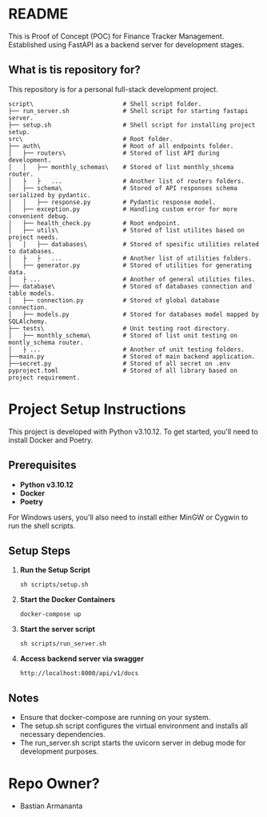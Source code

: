 # README #
This is Proof of Concept (POC) for Finance Tracker Management. Established using FastAPI as a backend server for development stages.

##  What is tis repository for? ##
This repository is for a personal full-stack development project.

```
script\                         # Shell script folder.
├── run_server.sh               # Shell script for starting fastapi server.
├── setup.sh                    # Shell script for installing project setup.
src\                            # Root folder.
├── auth\                       # Root of all endpoints folder.
│   ├── routers\                # Stored of list API during development.
│   │   ├── monthly_schemas\    # Stored of list monthly_shcema router.
│   ├   ├   ...                 # Another list of routers folders.
│   ├── schema\                 # Stored of API responses schema serialized by pydantic.
│   │   ├── response.py         # Pydantic response model.
│   ├── exception.py            # Handling custom error for more convenient debug.
│   ├── health_check.py         # Root endpoint.
│   ├── utils\                  # Stored of list utilites based on project needs.
│   │   ├── databases\          # Stored of spesific utilities related to databases.
│   ├   ├   ...                 # Another list of utilities folders.
│   ├── generator.py            # Stored of utilities for generating data.
│   ├ ...                       # Another of general utilities files.
├── database\                   # Stored of databases connection and table models.
│   ├── connection.py           # Stored of global database connection.
│   ├── models.py               # Stored for databases model mapped by SQLAlchemy.
├── tests\                      # Unit testing root directory.
│   ├── monthly_schema\         # Stored of list unit testing on montly_schema router.
│   ├ ...                       # Another of unit testing folders.
├──main.py                      # Stored of main backend application.
├──secret.py                    # Stored of all secret on .env
pyproject.toml                  # Stored of all library based on project requirement.
```
# Project Setup Instructions

This project is developed with Python v3.10.12. To get started, you'll need to install Docker and Poetry.

## Prerequisites

- **Python v3.10.12**
- **Docker**
- **Poetry**

For Windows users, you'll also need to install either MinGW or Cygwin to run the shell scripts.

## Setup Steps

1. **Run the Setup Script**
    ```
    sh scripts/setup.sh
    ```

2. **Start the Docker Containers**
    ```
    docker-compose up
    ```

3. **Start the server script**
    ```
    sh scripts/run_server.sh
    ```

4. **Access backend server via swagger**
    ```
    http://localhost:8000/api/v1/docs
    ```

## Notes
- Ensure that docker-compose are running on your system.
- The setup.sh script configures the virtual environment and installs all necessary dependencies.
- The run_server.sh script starts the uvicorn server in debug mode for development purposes.

# Repo Owner? #
* Bastian Armananta
